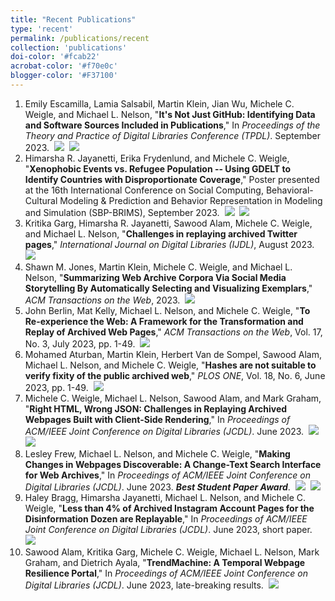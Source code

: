 ```yaml
---
title: "Recent Publications"
type: 'recent'
permalink: /publications/recent
collection: 'publications'
doi-color: '#fcab22'
acrobat-color: '#f70e0c'
blogger-color: '#F37100'
---
```

1. Emily Escamilla, Lamia Salsabil, Martin Klein, Jian Wu, Michele C. Weigle, and Michael L. Nelson, "**It's Not Just GitHub: Identifying Data and Software Sources Included in Publications**," In *Proceedings of the Theory and Practice of Digital Libraries Conference (TPDL)*. September 2023. &nbsp;<a href='https://arxiv.org/abs/2307.14469' target='_blank' class='btn btn--mcwarxiv'><img src='../images/arxiv-logo-16px-high.png'/></a> &nbsp;<a href='/publications/bibtex#escamilla-tpdl23' target='_blank' class='btn btn--mcwbibtex'><img src='../images/BibTeX_logo-16px-high.png'/></a>
1. Himarsha R. Jayanetti, Erika Frydenlund, and Michele C. Weigle, "**Xenophobic Events vs. Refugee Population -- Using GDELT to Identify Countries with Disproportionate Coverage**," Poster presented at the 16th International Conference on Social Computing, Behavioral-Cultural Modeling & Prediction and Behavior Representation in Modeling and Simulation (SBP-BRIMS), September 2023. &nbsp;<a href='https://arxiv.org/abs/2308.05038' target='_blank' class='btn btn--mcwarxiv'><img src='../images/arxiv-logo-16px-high.png'/></a> &nbsp;<a href='/publications/bibtex#jayanetti-sbp23' target='_blank' class='btn btn--mcwbibtex'><img src='../images/BibTeX_logo-16px-high.png'/></a>
1. Kritika Garg, Himarsha R. Jayanetti, Sawood Alam, Michele C. Weigle, and Michael L. Nelson, "**Challenges in replaying archived Twitter pages**," *International Journal on Digital Libraries (IJDL)*, August 2023. <a href='http://dx.doi.org/10.1007/s00799-023-00379-w' target='_blank'><i class='ai ai-fw ai-doi' style='color: {{ page.doi-color }}'></i></a> &nbsp;<a href='/publications/bibtex#garg-ijdl23' target='_blank' class='btn btn--mcwbibtex'><img src='../images/BibTeX_logo-16px-high.png'/></a>
1. Shawn M. Jones, Martin Klein, Michele C. Weigle, and Michael L. Nelson, "**Summarizing Web Archive Corpora Via Social Media Storytelling By Automatically Selecting and Visualizing Exemplars**," *ACM Transactions on the Web*, 2023. <a href='http://dx.doi.org/10.1145/3606030' target='_blank'><i class='ai ai-fw ai-doi' style='color: {{ page.doi-color }}'></i></a> &nbsp;<a href='/publications/bibtex#jones-tweb-2023' target='_blank' class='btn btn--mcwbibtex'><img src='../images/BibTeX_logo-16px-high.png'/></a>
1. John Berlin, Mat Kelly, Michael L. Nelson, and Michele C. Weigle, "**To Re-experience the Web: A Framework for the Transformation and Replay of Archived Web Pages**," *ACM Transactions on the Web*, Vol. 17, No. 3, July 2023, pp. 1-49. <a href='http://dx.doi.org/10.1145/3589206' target='_blank'><i class='ai ai-fw ai-doi' style='color: {{ page.doi-color }}'></i></a> &nbsp;<a href='/publications/bibtex#berlin-tweb23' target='_blank' class='btn btn--mcwbibtex'><img src='../images/BibTeX_logo-16px-high.png'/></a>
1. Mohamed Aturban, Martin Klein, Herbert Van de Sompel, Sawood Alam, Michael L. Nelson, and Michele C. Weigle, "**Hashes are not suitable to verify fixity of the public archived web**," *PLOS ONE*, Vol. 18, No. 6, June 2023, pp. 1-49. <a href='http://dx.doi.org/10.1371/journal.pone.0286879' target='_blank'><i class='ai ai-fw ai-doi' style='color: {{ page.doi-color }}'></i></a> &nbsp;<a href='/publications/bibtex#aturban-plosone-2023' target='_blank' class='btn btn--mcwbibtex'><img src='../images/BibTeX_logo-16px-high.png'/></a>
1. Michele C. Weigle, Michael L. Nelson, Sawood Alam, and Mark Graham, "**Right HTML, Wrong JSON: Challenges in Replaying Archived Webpages Built with Client-Side Rendering**," In *Proceedings of ACM/IEEE Joint Conference on Digital Libraries (JCDL)*. June 2023. &nbsp;<a href='https://arxiv.org/abs/2305.01071' target='_blank' class='btn btn--mcwarxiv'><img src='../images/arxiv-logo-16px-high.png'/></a> &nbsp;<a href='/publications/bibtex#weigle-jcdl23' target='_blank' class='btn btn--mcwbibtex'><img src='../images/BibTeX_logo-16px-high.png'/></a>
1. Lesley Frew, Michael L. Nelson, and Michele C. Weigle, "**Making Changes in Webpages Discoverable: A Change-Text Search Interface for Web Archives**," In *Proceedings of ACM/IEEE Joint Conference on Digital Libraries (JCDL)*. June 2023. ***Best Student Paper Award***.  &nbsp;<a href='https://arxiv.org/abs/2305.00546' target='_blank' class='btn btn--mcwarxiv'><img src='../images/arxiv-logo-16px-high.png'/></a> &nbsp;<a href='/publications/bibtex#frew-jcdl23' target='_blank' class='btn btn--mcwbibtex'><img src='../images/BibTeX_logo-16px-high.png'/></a>
1. Haley Bragg, Himarsha Jayanetti, Michael L. Nelson, and Michele C. Weigle, "**Less than 4% of Archived Instagram Account Pages for the Disinformation Dozen are Replayable**," In *Proceedings of ACM/IEEE Joint Conference on Digital Libraries (JCDL)*. June 2023, short paper. <a href='https://www.cs.odu.edu/~mweigle/papers/bragg-jcdl2023-preprint.pdf' target='_blank'><i class='fas fa-solid fa-file-pdf' style='color: {{ page.acrobat-color }}'></i></a> &nbsp;<a href='/publications/bibtex#bragg-jcdl23' target='_blank' class='btn btn--mcwbibtex'><img src='../images/BibTeX_logo-16px-high.png'/></a>
1. Sawood Alam, Kritika Garg, Michele C. Weigle, Michael L. Nelson,  Mark Graham, and Dietrich Ayala, "**TrendMachine: A Temporal Webpage Resilience Portal**," In *Proceedings of ACM/IEEE Joint Conference on Digital Libraries (JCDL)*. June 2023, late-breaking results. &nbsp;<a href='/publications/bibtex#alam-jcdl23' target='_blank' class='btn btn--mcwbibtex'><img src='../images/BibTeX_logo-16px-high.png'/></a>
